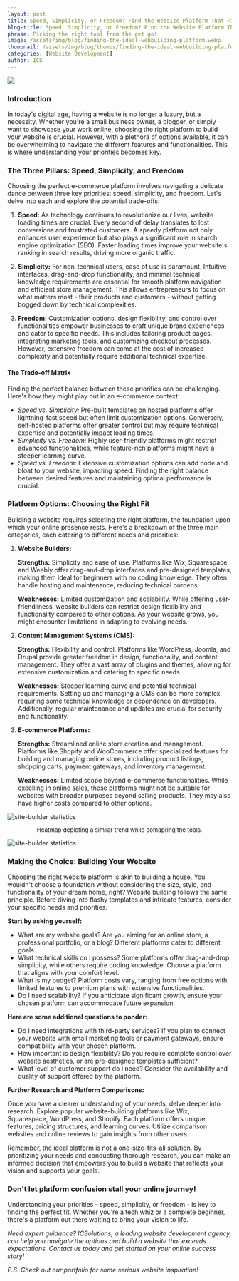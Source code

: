 ```yaml
---
layout: post
title: Speed, Simplicity, or Freedom? Find the Website Platform That Fits Your Needs \| ICS
blog-title: Speed, Simplicity, or Freedom? Find the Website Platform That Fits Your Needs
phrase: Picking the right tool from the get go!
image: /assets/img/blog/finding-the-ideal-webbuilding-platform.webp
thumbnail: /assets/img/blog/thumbs/finding-the-ideal-webbuilding-platform.webp
categories: [Website Development]
author: ICS
---
```

<script>
    window.addEventListener("scroll", reveal);
    function reveal() {
        var reveals = document.querySelectorAll(".appear");
        for (var i = 0; i < reveals.length; i++) {
            var windowHeight = window.innerHeight;
            var elementTop = reveals[i].getBoundingClientRect().top;
            var elementVisible = 250;
            if (elementTop < windowHeight - elementVisible) {
            reveals[i].classList.add("active");
            } else {
            reveals[i].classList.remove("active");
            }
        }
    }
</script>
<img src="/assets/img/blog/finding-the-ideal-webbuilding-platform.webp">

### Introduction
In today's digital age, having a website is no longer a luxury, but a necessity. Whether you're a small business owner, a blogger, or simply want to showcase your work online, choosing the right platform to build your website is crucial. However, with a plethora of options available, it can be overwhelming to navigate the different features and functionalities. This is where understanding your priorities becomes key.


### The Three Pillars: Speed, Simplicity, and Freedom
Choosing the perfect e-commerce platform involves navigating a delicate dance between three key priorities: speed, simplicity, and freedom. Let's delve into each and explore the potential trade-offs:

1. **Speed:** As technology continues to revolutionize our lives, website loading times are crucial. Every second of delay translates to lost conversions and frustrated customers. A speedy platform not only enhances user experience but also plays a significant role in search engine optimization (SEO). Faster loading times improve your website's ranking in search results, driving more organic traffic.

2. **Simplicity:**  For non-technical users, ease of use is paramount. Intuitive interfaces, drag-and-drop functionality, and minimal technical knowledge requirements are essential for smooth platform navigation and efficient store management. This allows entrepreneurs to focus on what matters most - their products and customers - without getting bogged down by technical complexities.

3. **Freedom:** Customization options, design flexibility, and control over functionalities empower businesses to craft unique brand experiences and cater to specific needs. This includes tailoring product pages, integrating marketing tools, and customizing checkout processes. However, extensive freedom can come at the cost of increased complexity and potentially require additional technical expertise.



#### The Trade-off Matrix

Finding the perfect balance between these priorities can be challenging. Here's how they might play out in an e-commerce context:

- *Speed vs. Simplicity:* Pre-built templates on hosted platforms offer lightning-fast speed but often limit customization options. Conversely, self-hosted platforms offer greater control but may require technical expertise and potentially impact loading times.
- *Simplicity vs. Freedom:* Highly user-friendly platforms might restrict advanced functionalities, while feature-rich platforms might have a steeper learning curve.
- *Speed vs. Freedom:* Extensive customization options can add code and bloat to your website, impacting speed. Finding the right balance between desired features and maintaining optimal performance is crucial.

<p></p>

### Platform Options: Choosing the Right Fit
Building a website requires selecting the right platform, the foundation upon which your online presence rests. Here's a breakdown of the three main categories, each catering to different needs and priorities:

1. **Website Builders:**

    **Strengths:** Simplicity and ease of use. Platforms like Wix, Squarespace, and Weebly offer drag-and-drop interfaces and pre-designed templates, making them ideal for beginners with no coding knowledge. They often handle hosting and maintenance, reducing technical burdens.
    
    **Weaknesses:** Limited customization and scalability. While offering user-friendliness, website builders can restrict design flexibility and functionality compared to other options. As your website grows, you might encounter limitations in adapting to evolving needs.

2. **Content Management Systems (CMS):**

    **Strengths:** Flexibility and control. Platforms like WordPress, Joomla, and Drupal provide greater freedom in design, functionality, and content management. They offer a vast array of plugins and themes, allowing for extensive customization and catering to specific needs.
    
    **Weaknesses:** Steeper learning curve and potential technical requirements. Setting up and managing a CMS can be more complex, requiring some technical knowledge or dependence on developers. Additionally, regular maintenance and updates are crucial for security and functionality.

3. **E-commerce Platforms:**

    **Strengths:** Streamlined online store creation and management. Platforms like Shopify and WooCommerce offer specialized features for building and managing online stores, including product listings, shopping carts, payment gateways, and inventory management.
    
    **Weaknesses:** Limited scope beyond e-commerce functionalities. While excelling in online sales, these platforms might not be suitable for websites with broader purposes beyond selling products. They may also have higher costs compared to other options.

<img class="appear" src="/assets/img/blog/blog_assets/sitebuilder-stats-line.png" alt="site-builder statistics">
<p style="text-align: center; font-size: small; font-style: italics;"> Heatmap depicting a similar trend while comapring the tools.</p>
<img class="appear" src="/assets/img/blog/blog_assets/sitebuilder-stats.jpg" alt="site-builder statistics">


### Making the Choice: Building Your Website
Choosing the right website platform is akin to building a house. You wouldn't choose a foundation without considering the size, style, and functionality of your dream home, right? Website building follows the same principle. Before diving into flashy templates and intricate features, consider your specific needs and priorities.

**Start by asking yourself:**

- What are my website goals? Are you aiming for an online store, a professional portfolio, or a blog? Different platforms cater to different goals.
- What technical skills do I possess? Some platforms offer drag-and-drop simplicity, while others require coding knowledge. Choose a platform that aligns with your comfort level.
- What is my budget? Platform costs vary, ranging from free options with limited features to premium plans with extensive functionalities.
- Do I need scalability? If you anticipate significant growth, ensure your chosen platform can accommodate future expansion.

**Here are some additional questions to ponder:**

- Do I need integrations with third-party services? If you plan to connect your website with email marketing tools or payment gateways, ensure compatibility with your chosen platform.
- How important is design flexibility? Do you require complete control over website aesthetics, or are pre-designed templates sufficient?
- What level of customer support do I need? Consider the availability and quality of support offered by the platform.

**Further Research and Platform Comparisons:**

Once you have a clearer understanding of your needs, delve deeper into research. Explore popular website-building platforms like Wix, Squarespace, WordPress, and Shopify. Each platform offers unique features, pricing structures, and learning curves. Utilize comparison websites and online reviews to gain insights from other users.

Remember, the ideal platform is not a one-size-fits-all solution. By prioritizing your needs and conducting thorough research, you can make an informed decision that empowers you to build a website that reflects your vision and supports your goals.

### Don't let platform confusion stall your online journey!

Understanding your priorities - speed, simplicity, or freedom - is key to finding the perfect fit. Whether you're a tech whiz or a complete beginner, there's a platform out there waiting to bring your vision to life.

*Need expert guidance? ICSolutions, a leading website development agency, can help you navigate the options and build a website that exceeds expectations. Contact us today and get started on your online success story!*

*P.S. Check out our portfolio for some serious website inspiration!*